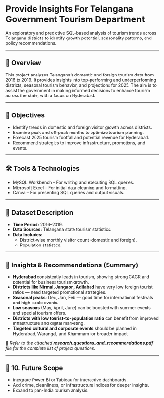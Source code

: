 # Provide Insights For Telangana Government Tourism Department

An exploratory and predictive SQL-based analysis of tourism trends across Telangana districts to identify growth potential, seasonality patterns, and policy recommendations.

---

## 📌 Overview

This project analyzes Telangana’s domestic and foreign tourism data from 2016 to 2019. It provides insights into top-performing and underperforming districts, seasonal tourism behavior, and projections for 2025. The aim is to assist the government in making informed decisions to enhance tourism across the state, with a focus on Hyderabad.

---

## 🎯 Objectives

- Identify trends in domestic and foreign visitor growth across districts.
- Examine peak and off-peak months to optimize tourism planning.
- Forecast 2025 tourism footfall and potential revenue for Hyderabad.
- Recommend strategies to improve infrastructure, promotions, and events.

---

## 🛠️ Tools & Technologies

- MySQL Workbench – For writing and executing SQL queries.
- Microsoft Excel – For initial data cleaning and formatting.
- Canva – For presenting SQL queries and output visuals.

---

## 📂 Dataset Description

- **Time Period:** 2016–2019.
- **Data Sources:** Telangana state tourism statistics.
- **Data Includes:**  
  - District-wise monthly visitor count (domestic and foreign).
  - Population statistics.

---

## 📄 Insights & Recommendations (Summary)

- **Hyderabad** consistently leads in tourism, showing strong CAGR and potential for business tourism growth.
- **Districts like Nirmal, Jangaon, Adilabad** have very low foreign tourist ratios — need targeted promotional strategies.
- **Seasonal peaks**: Dec, Jan, Feb — good time for international festivals and high-scale events.
- **Low seasons** (May, April, June) can be boosted with summer events and special tourism offers.
- **Districts with low tourist-to-population ratio** can benefit from improved infrastructure and digital marketing.
- **Targeted cultural and corporate events** should be planned in Hyderabad, Warangal, and Khammam for broader impact.

🔗 _Refer to the attached **research_questions_and_recommendations.pdf** file for the complete list of project questions._

---

## 📌 10. Future Scope
- Integrate Power BI or Tableau for interactive dashboards.
- Add crime, cleanliness, or infrastructure indices for deeper insights.
- Expand to pan-India tourism analysis.





